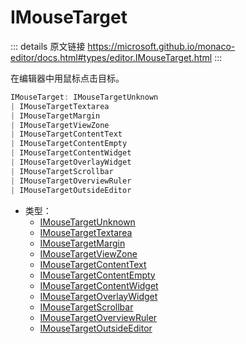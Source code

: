# IMouseTarget

<backTop />
        
::: details 原文链接
https://microsoft.github.io/monaco-editor/docs.html#types/editor.IMouseTarget.html
:::


在编辑器中用鼠标点击目标。


```ts
IMouseTarget: IMouseTargetUnknown 
| IMouseTargetTextarea 
| IMouseTargetMargin 
| IMouseTargetViewZone 
| IMouseTargetContentText 
| IMouseTargetContentEmpty 
| IMouseTargetContentWidget 
| IMouseTargetOverlayWidget 
| IMouseTargetScrollbar 
| IMouseTargetOverviewRuler 
| IMouseTargetOutsideEditor
```
- 类型：
  - [IMouseTargetUnknown](/api/editor/IMouseTargetUnknown.md)
  - [IMouseTargetTextarea](/api/editor/IMouseTargetTextarea.md)
  - [IMouseTargetMargin](/api/editor/IMouseTargetMargin.md)
  - [IMouseTargetViewZone](/api/editor/IMouseTargetViewZone.md)
  - [IMouseTargetContentText](/api/editor/IMouseTargetContentText.md)
  - [IMouseTargetContentEmpty](/api/editor/IMouseTargetContentEmpty.md)
  - [IMouseTargetContentWidget](/api/editor/IMouseTargetContentWidget.md)
  - [IMouseTargetOverlayWidget](/api/editor/IMouseTargetOverlayWidget.md)
  - [IMouseTargetScrollbar](/api/editor/IMouseTargetScrollbar.md)
  - [IMouseTargetOverviewRuler](/api/editor/IMouseTargetOverviewRuler.md)
  - [IMouseTargetOutsideEditor](/api/editor/IMouseTargetOutsideEditor.md)